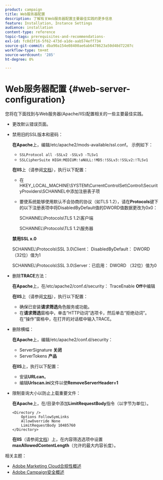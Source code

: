 ```yaml
---
product: campaign
title: Web服务器配置
description: 了解有关Web服务器配置主要最佳实践的更多信息
feature: Installation, Instance Settings
audience: installation
content-type: reference
topic-tags: prerequisites-and-recommendations-
exl-id: fc0d3f16-5f62-473d-a1de-aab574eff734
source-git-commit: dba90a154e08400ae6ab6478623a50d48d72207c
workflow-type: tm+mt
source-wordcount: '285'
ht-degree: 0%

---
```


# Web服务器配置 {#web-server-configuration}



您将在下面找到与Web服务器(Apache/IIS)配置相关的一些主要最佳实践。

* 更改默认错误页面。

* 禁用旧的SSL版本和密码：

  **在Apache**&#x200B;上，编辑/etc/apache2/mods-available/ssl.conf。 示例如下：

   * `SSLProtocol all -SSLv2 -SSLv3 -TLSv1`
   * `SSLCipherSuite HIGH:MEDIUM:!aNULL:!MD5:!SSLv3:!SSLv2:!TLSv1`

  **在IIS**&#x200B;上（请参阅[文档](https://support.microsoft.com/en-us/kb/245030)），执行以下配置：

   * 在HKEY_LOCAL_MACHINE\SYSTEM\CurrentControlSet\Control\SecurityProviders\SCHANNEL中添加注册表子项
   * 要使系统能够使用默认不会协商的协议（如TLS 1.2），请在&#x200B;**Protocols**&#x200B;键下的以下注册表项中将DisabledByDefault值的DWORD值数据更改为0x0：

     SCHANNEL\Protocols\TLS 1.2\客户端

     SCHANNEL\Protocols\TLS 1.2\服务器

  **禁用SSL x.0**

  SCHANNEL\Protocols\SSL 3.0\Client： DisabledByDefault： DWORD （32位）值为1

  SCHANNEL\Protocols\SSL 3.0\Server：已启用： DWORD （32位）值为0

* 删除&#x200B;**TRACE**&#x200B;方法：

  **在Apache**&#x200B;上，在/etc/apache2/conf.d/security： TraceEnable **Off**&#x200B;中编辑

  **在IIS**&#x200B;上（请参阅[文档](https://www.iis.net/configreference/system.webserver/security/requestfiltering/verbs)），执行以下配置：

   * 确保已安装&#x200B;**请求筛选**&#x200B;角色服务或功能。
   * 在&#x200B;**请求筛选**&#x200B;窗格中，单击“HTTP动词”选项卡，然后单击“拒绝动词”。 在“操作”窗格中，在打开的对话框中输入TRACE。

* 删除横幅：

  **在Apache**&#x200B;上，编辑/etc/apache2/conf.d/security：

   * ServerSignature **关闭**
   * ServerTokens **产品**

  **在IIS**&#x200B;上，执行以下配置：

   * 安装&#x200B;**URLcan**。
   * 编辑&#x200B;**Urlscan.ini**&#x200B;文件以使&#x200B;**RemoveServerHeader=1**

* 限制查询大小以防止上载重要文件：

  **在Apache**&#x200B;上，在/目录中添加&#x200B;**LimitRequestBody**&#x200B;指令（以字节为单位）。

  ```
  <Directory />
      Options FollowSymLinks
      AllowOverride None
      LimitRequestBody 10485760
  </Directory>
  ```

  **在IIS**（请参阅[文档](https://www.iis.net/configreference/system.webserver/security/requestfiltering/requestlimits)）上，在内容筛选选项中设置&#x200B;**maxAllowedContentLength**（允许的最大内容长度）。

相关主题：

* [Adobe Marketing Cloud合规性概述](https://experienceleague.adobe.com/zh-hans/docs/experience-platform/landing/governance-privacy-security/overview#privacy)
* [Adobe Campaign安全概述](https://experienceleague.adobe.com/zh-hans/docs/experience-platform/landing/governance-privacy-security/overview#security)
